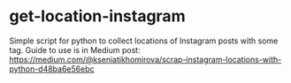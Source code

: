 # get-location-instagram
Simple script for python to collect locations of Instagram posts with some tag. Guide to use is in Medium post: https://medium.com/@kseniatikhomirova/scrap-instagram-locations-with-python-d48ba6e56ebc
